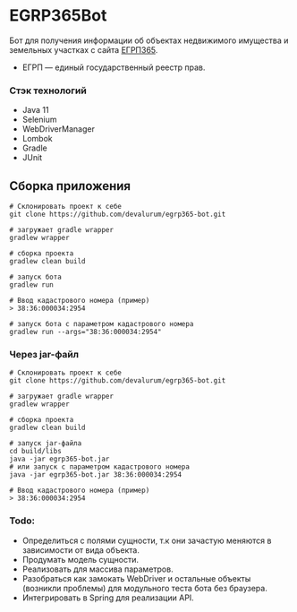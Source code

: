 # EGRP365Bot 

Бот для получения информации об объектах
недвижимого имущества и земельных участках c сайта  [ЕГРП365](https://egrp365.ru/map/).

- ЕГРП — единый государственный реестр прав.

### Стэк технологий 
- Java 11
- Selenium
- WebDriverManager
- Lombok
- Gradle
- JUnit
 

## Сборка приложения
```shell script
# Склонировать проект к себе
git clone https://github.com/devalurum/egrp365-bot.git

# загружает gradle wrapper
gradlew wrapper

# сборка проекта
gradlew clean build 

# запуск бота
gradlew run 

# Ввод кадастрового номера (пример)
> 38:36:000034:2954

# запуск бота с параметром кадастрового номера
gradlew run --args="38:36:000034:2954"
```

### Через jar-файл
```shell script
# Склонировать проект к себе
git clone https://github.com/devalurum/egrp365-bot.git

# загружает gradle wrapper
gradlew wrapper

# сборка проекта
gradlew clean build 

# запуск jar-файла
cd build/libs
java -jar egrp365-bot.jar
# или запуск с параметром кадастрового номера
java -jar egrp365-bot.jar 38:36:000034:2954

# Ввод кадастрового номера (пример)
> 38:36:000034:2954
```

### Todo:
- Определиться с полями сущности, т.к они зачастую меняются в зависимости от вида объекта.
- Продумать модель сущности.
- Реализовать для массива параметров.
- Разобраться как замокать WebDriver и остальные объекты (возникли проблемы) для модульного теста бота без браузера.
- Интегрировать в Spring для реализации API.